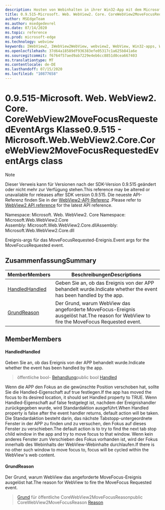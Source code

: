 ```yaml
---
description: Hosten von Webinhalten in ihrer Win32-App mit dem Microsoft Edge WebView2-Steuerelement
title: 0.9.515-Microsoft. Web. WebView2. Core. CoreWebView2MoveFocusRequestedEventArgs
author: MSEdgeTeam
ms.author: msedgedevrel
ms.date: 07/14/2020
ms.topic: reference
ms.prod: microsoft-edge
ms.technology: webview
keywords: IWebView2, IWebView2WebView, webview2, WebView, Win32-apps, Win32, Edge, ICoreWebView2, ICoreWebView2Controller, Browser-Steuerelement, Edge-HTML
ms.openlocfilehash: 37d64a18589df936383efe05317c1a625b841a6e
ms.sourcegitcommit: f6764f57aed9ab7229e4eb6cc8851d0cea667403
ms.translationtype: MT
ms.contentlocale: de-DE
ms.lasthandoff: 07/15/2020
ms.locfileid: "10877658"
---
```

# <span data-ttu-id="62449-104">0.9.515-Microsoft. Web. WebView2. Core. CoreWebView2MoveFocusRequestedEventArgs Klasse</span><span class="sxs-lookup"><span data-stu-id="62449-104">0.9.515 - Microsoft.Web.WebView2.Core.CoreWebView2MoveFocusRequestedEventArgs class</span></span> 

> [!NOTE]
> <span data-ttu-id="62449-105">Dieser Verweis kann für Versionen nach der SDK-Version 0.9.515 geändert oder nicht mehr zur Verfügung stehen.</span><span class="sxs-lookup"><span data-stu-id="62449-105">This reference may be altered or unavailable for releases after SDK version 0.9.515.</span></span> <span data-ttu-id="62449-106">Die neueste API-Referenz finden Sie in der [WebView2-API-Referenz](../../../webview2-api-reference.md) .</span><span class="sxs-lookup"><span data-stu-id="62449-106">Please refer to [WebView2 API reference](../../../webview2-api-reference.md) for the latest API reference.</span></span>

<span data-ttu-id="62449-107">Namespace: Microsoft. Web. WebView2. Core </span><span class="sxs-lookup"><span data-stu-id="62449-107">Namespace: Microsoft.Web.WebView2.Core</span></span>\
<span data-ttu-id="62449-108">Assembly: Microsoft.Web.WebView2.Core.dll</span><span class="sxs-lookup"><span data-stu-id="62449-108">Assembly: Microsoft.Web.WebView2.Core.dll</span></span>

<span data-ttu-id="62449-109">Ereignis-args für das MoveFocusRequested-Ereignis.</span><span class="sxs-lookup"><span data-stu-id="62449-109">Event args for the MoveFocusRequested event.</span></span>

## <span data-ttu-id="62449-110">Zusammenfassung</span><span class="sxs-lookup"><span data-stu-id="62449-110">Summary</span></span>

 <span data-ttu-id="62449-111">Member</span><span class="sxs-lookup"><span data-stu-id="62449-111">Members</span></span>                        | <span data-ttu-id="62449-112">Beschreibungen</span><span class="sxs-lookup"><span data-stu-id="62449-112">Descriptions</span></span>
--------------------------------|---------------------------------------------
[<span data-ttu-id="62449-113">Handled</span><span class="sxs-lookup"><span data-stu-id="62449-113">Handled</span></span>](#handled) | <span data-ttu-id="62449-114">Geben Sie an, ob das Ereignis von der APP behandelt wurde.</span><span class="sxs-lookup"><span data-stu-id="62449-114">Indicate whether the event has been handled by the app.</span></span>
[<span data-ttu-id="62449-115">Grund</span><span class="sxs-lookup"><span data-stu-id="62449-115">Reason</span></span>](#reason) | <span data-ttu-id="62449-116">Der Grund, warum WebView das angeforderte MoveFocus-Ereignis ausgelöst hat.</span><span class="sxs-lookup"><span data-stu-id="62449-116">The reason for WebView to fire the MoveFocus Requested event.</span></span>

## <span data-ttu-id="62449-117">Member</span><span class="sxs-lookup"><span data-stu-id="62449-117">Members</span></span>

#### <span data-ttu-id="62449-118">Handled</span><span class="sxs-lookup"><span data-stu-id="62449-118">Handled</span></span> 

<span data-ttu-id="62449-119">Geben Sie an, ob das Ereignis von der APP behandelt wurde.</span><span class="sxs-lookup"><span data-stu-id="62449-119">Indicate whether the event has been handled by the app.</span></span>

> <span data-ttu-id="62449-120">öffentliche bool- [Behandlung](#handled)</span><span class="sxs-lookup"><span data-stu-id="62449-120">public bool [Handled](#handled)</span></span>

<span data-ttu-id="62449-121">Wenn die APP den Fokus an die gewünschte Position verschoben hat, sollte Sie die Handled-Eigenschaft auf true festlegen.</span><span class="sxs-lookup"><span data-stu-id="62449-121">If the app has moved the focus to its desired location, it should set Handled property to TRUE.</span></span> <span data-ttu-id="62449-122">Wenn Handled-Eigenschaft auf false festgelegt ist, nachdem der Ereignishandler zurückgegeben wurde, wird Standardaktion ausgeführt.</span><span class="sxs-lookup"><span data-stu-id="62449-122">When Handled property is false after the event handler returns, default action will be taken.</span></span> <span data-ttu-id="62449-123">Die Standardaktion besteht darin, das nächste Tabstopp-untergeordnete Fenster in der APP zu finden und zu versuchen, den Fokus auf dieses Fenster zu verschieben.</span><span class="sxs-lookup"><span data-stu-id="62449-123">The default action is to try to find the next tab stop child window in the app and try to move focus to that window.</span></span> <span data-ttu-id="62449-124">Wenn kein anderes Fenster zum Verschieben des Fokus vorhanden ist, wird der Fokus innerhalb des Webinhalts der WebView-Webinhalte durchlaufen.</span><span class="sxs-lookup"><span data-stu-id="62449-124">If there is no other such window to move focus to, focus will be cycled within the WebView's web content.</span></span>

#### <span data-ttu-id="62449-125">Grund</span><span class="sxs-lookup"><span data-stu-id="62449-125">Reason</span></span> 

<span data-ttu-id="62449-126">Der Grund, warum WebView das angeforderte MoveFocus-Ereignis ausgelöst hat.</span><span class="sxs-lookup"><span data-stu-id="62449-126">The reason for WebView to fire the MoveFocus Requested event.</span></span>

> <span data-ttu-id="62449-127">[Grund](#reason) für öffentliche CoreWebView2MoveFocusReason</span><span class="sxs-lookup"><span data-stu-id="62449-127">public CoreWebView2MoveFocusReason [Reason](#reason)</span></span>

